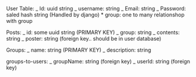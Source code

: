 User Table:
_ Id: uuid string
_ username: string
_ Email: string
_ Password: saled hash string (Handled by django) \* group: one to many relationshop with group

Posts:
_ id: some uuid string (PRIMARY KEY)
_ group: string
_ contents: string
_ poster: string (foreign key.. should be in user database)

Groups:
_ name: string (PRIMARY KEY)
_ description: string

groups-to-users:
_ groupName: string (foreign key)
_ userId: string (foreign key)
